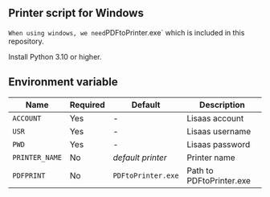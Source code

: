 ## Printer script for Windows
`
When using windows, we need `PDFtoPrinter.exe` which is included in this repository.

Install Python 3.10 or higher.

## Environment variable

Name                | Required          | Default               | Description
--------------------|-------------------|-----------------------|-------------
`ACCOUNT`           | Yes               | -                     | Lisaas account
`USR`               | Yes               | -                     | Lisaas username
`PWD`               | Yes               | -                     | Lisaas password
`PRINTER_NAME`      | No                | _default printer_     | Printer name
`PDFPRINT`          | No                | `PDFtoPrinter.exe`    | Path to PDFtoPrinter.exe
